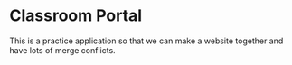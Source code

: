 # Classroom Portal

This is a practice application so that we can make a website together
and have lots of merge conflicts.


